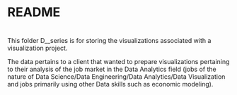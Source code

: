 # README
#
This folder D__series is for storing the visualizations associated with a visualization project. 

The data pertains to a client that wanted to prepare visualizations pertaining to their analysis of the job market in the Data Analytics field 
(jobs of the nature of Data Science/Data Engineering/Data Analytics/Data Visualization and jobs primarily using other Data skills such as economic modeling).
